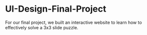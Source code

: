 # UI-Design-Final-Project
For our final project, we built an interactive website to learn how to effectively solve a 3x3 slide puzzle.